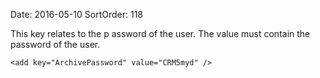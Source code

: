 Date: 2016-05-10
SortOrder: 118

This key relates to the p assword of the user. The value must contain the password of the user.

```
<add key="ArchivePassword" value="CRM5myd" />

 
```
